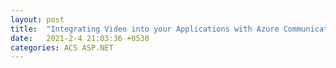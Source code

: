 ```yaml
---
layout: post
title:  "Integrating Video into your Applications with Azure Communication Services"
date:   2021-2-4 21:03:36 +0530
categories: ACS ASP.NET
---
```

